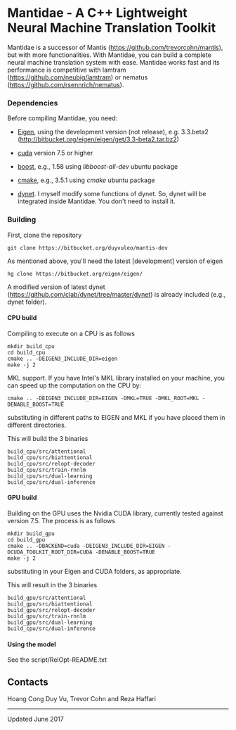 # Mantidae - A C++ Lightweight Neural Machine Translation Toolkit

Mantidae is a successor of Mantis (https://github.com/trevorcohn/mantis), but with more functionalities. With Mantidae, you can build a complete neural machine translation system with ease. Mantidae works fast and its performance is competitive with lamtram (https://github.com/neubig/lamtram) or nematus (https://github.com/rsennrich/nematus). 

### Dependencies

Before compiling Mantidae, you need:

 * [Eigen](https://bitbucket.org/eigen/eigen), using the development version (not release), e.g. 3.3.beta2 (http://bitbucket.org/eigen/eigen/get/3.3-beta2.tar.bz2)

 * [cuda](https://developer.nvidia.com/cuda-toolkit) version 7.5 or higher

 * [boost](http://www.boost.org/), e.g., 1.58 using *libboost-all-dev* ubuntu package

 * [cmake](https://cmake.org/), e.g., 3.5.1 using *cmake* ubuntu package

 * [dynet](https://github.com/clab/dynet). I myself modify some functions of dynet. So, dynet will be integrated inside Mantidae. You don't need to install it.

### Building

First, clone the repository

    git clone https://bitbucket.org/duyvuleo/mantis-dev

As mentioned above, you'll need the latest [development] version of eigen

    hg clone https://bitbucket.org/eigen/eigen/

A modified version of latest dynet (https://github.com/clab/dynet/tree/master/dynet) is already included (e.g., dynet folder).

#### CPU build

Compiling to execute on a CPU is as follows

    mkdir build_cpu
    cd build_cpu
    cmake .. -DEIGEN3_INCLUDE_DIR=eigen
    make -j 2 

MKL support. If you have Intel's MKL library installed on your machine, you can speed up the computation on the CPU by:

    cmake .. -DEIGEN3_INCLUDE_DIR=EIGEN -DMKL=TRUE -DMKL_ROOT=MKL -DENABLE_BOOST=TRUE

substituting in different paths to EIGEN and MKL if you have placed them in different directories. 

This will build the 3 binaries
    
    build_cpu/src/attentional
    build_cpu/src/biattentional
    build_cpu/src/relopt-decoder
    build_cpu/src/train-rnnlm
    build_cpu/src/dual-learning
    build_cpu/src/dual-inference

#### GPU build

Building on the GPU uses the Nvidia CUDA library, currently tested against version 7.5.
The process is as follows

    mkdir build_gpu
    cd build_gpu
    cmake .. -DBACKEND=cuda -DEIGEN3_INCLUDE_DIR=EIGEN -DCUDA_TOOLKIT_ROOT_DIR=CUDA -DENABLE_BOOST=TRUE
    make -j 2

substituting in your Eigen and CUDA folders, as appropriate.

This will result in the 3 binaries

    build_gpu/src/attentional
    build_gpu/src/biattentional
    build_gpu/src/relopt-decoder
    build_gpu/src/train-rnnlm
    build_gpu/src/dual-learning
    build_cpu/src/dual-inference

#### Using the model

See the script/RelOpt-README.txt

## Contacts

Hoang Cong Duy Vu, Trevor Cohn and Reza Haffari 

---
Updated June 2017
